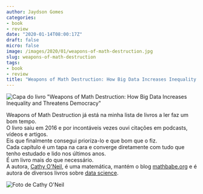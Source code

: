 ```yaml
---
author: Jaydson Gomes
categories:
- book
- review
date: "2020-01-14T08:00:17Z"
draft: false
micro: false
image: /images/2020/01/weapons-of-math-destruction.jpg
slug: weapons-of-math-destruction
tags:
- book
- review
title: "Weapons of Math Destruction: How Big Data Increases Inequality and Threatens Democracy"
---
```

![Capa do livro "Weapons of Math Destruction: How Big Data Increases Inequality and Threatens Democracy"](/images/2020/01/weapons-of-math-destruction.jpg)  

Weapons of Math Destruction já está na minha lista de livros a ler faz um bom tempo.  
O livro saiu em 2016 e por incontáveis vezes ouvi citações em podcasts, vídeos e artigos.  
Eis que finalmente consegui prioriza-lo e que bom que o fiz.  
Cada capítulo é um tapa na cara e converge diretamente com tudo que tenho estudado e lido nos últimos anos.  
É um livro mais do que necessário.  
A autora, [Cathy O'Neil](https://en.wikipedia.org/wiki/Cathy_O%27Neil), é uma matemática, mantém o blog [mathbabe.org](https://mathbabe.org) e é autora de diversos livros sobre [data science](https://en.wikipedia.org/wiki/Data_science).  

![Foto de Cathy O'Neil](/images/2020/01/cathy-o-neil.jpg)  





